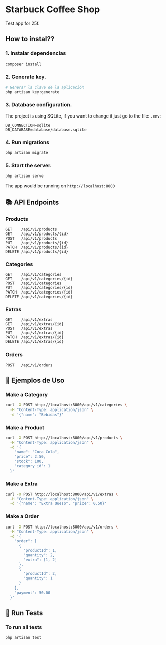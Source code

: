 # Starbuck Coffee Shop

Test app for 25f.

## How to instal??

### 1. Instalar dependencias
```bash
composer install
```

### 2. Generate key.
```bash
# Generar la clave de la aplicación
php artisan key:generate
```

### 3. Database configuration.
The project is using SQLite, if you want to change it just go to the file:  `.env`:
```env
DB_CONNECTION=sqlite
DB_DATABASE=database/database.sqlite
```

### 4. Run migrations
```bash
php artisan migrate

```

### 5. Start the server.
```bash
php artisan serve
```

The app would be running on `http://localhost:8000`

## 📚 API Endpoints

### Products
```http
GET    /api/v1/products        
GET    /api/v1/products/{id}    
POST   /api/v1/products         
PUT    /api/v1/products/{id} 
PATCH  /api/v1/products/{id}    
DELETE /api/v1/products/{id}    
```

### Categories
```http
GET    /api/v1/categories         
GET    /api/v1/categories/{id}    
POST   /api/v1/categories         
PUT    /api/v1/categories/{id}    
PATCH  /api/v1/categories/{id}    
DELETE /api/v1/categories/{id}   
```

### Extras
```http
GET    /api/v1/extras         
GET    /api/v1/extras/{id}    
POST   /api/v1/extras          
PUT    /api/v1/extras/{id}    
PATCH  /api/v1/extras/{id}   
DELETE /api/v1/extras/{id}    
```

### Orders
```http
POST   /api/v1/orders
```

## 📝 Ejemplos de Uso

### Make a Category
```bash
curl -X POST http://localhost:8000/api/v1/categories \
  -H "Content-Type: application/json" \
  -d '{"name": "Bebidas"}'
```

### Make a Product
```bash
curl -X POST http://localhost:8000/api/v1/products \
  -H "Content-Type: application/json" \
  -d '{
    "name": "Coca Cola",
    "price": 2.50,
    "stock": 100,
    "category_id": 1
  }'
```

### Make a Extra
```bash
curl -X POST http://localhost:8000/api/v1/extras \
  -H "Content-Type: application/json" \
  -d '{"name": "Extra Queso", "price": 0.50}'
```

### Make a Order
```bash
curl -X POST http://localhost:8000/api/v1/orders \
  -H "Content-Type: application/json" \
  -d '{
    "order": [
      {
        "productId": 1,
        "quantity": 2,
        "extra": [1, 2]
      },
      {
        "productId": 2,
        "quantity": 1
      }
    ],
    "payment": 50.00
  }'
```

## 🧪 Run Tests

### To run all tests
```bash
php artisan test
```
